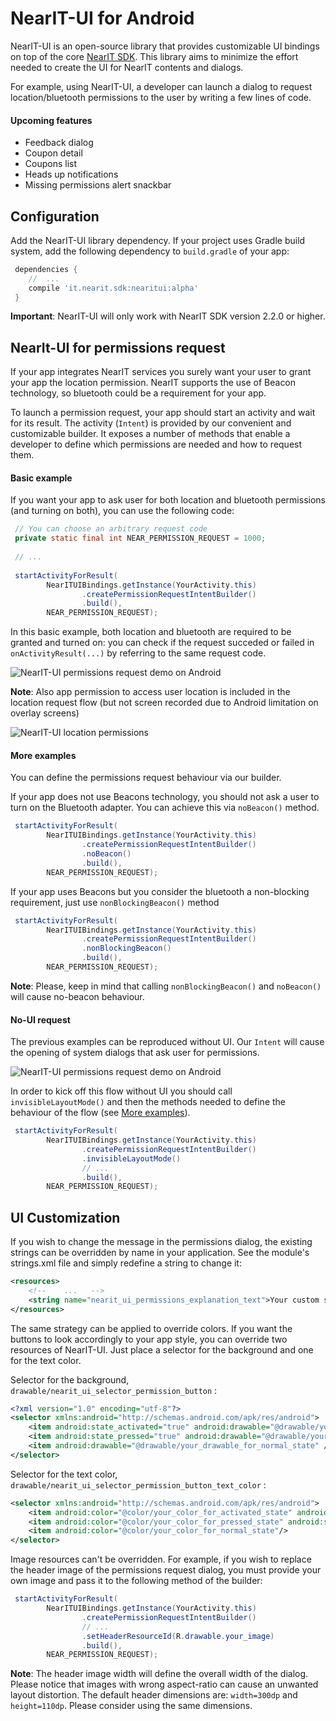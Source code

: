 # NearIT-UI for Android
NearIT-UI is an open-source library that provides customizable UI bindings on top of the core [NearIT SDK](https://github.com/nearit/Android-SDK).
This library aims to minimize the effort needed to create the UI for NearIT contents and dialogs.

For example, using NearIT-UI, a developer can launch a dialog to request location/bluetooth permissions to the user by writing a few lines of code.

#### Upcoming features
- Feedback dialog
- Coupon detail
- Coupons list
- Heads up notifications
- Missing permissions alert snackbar

## Configuration
Add the NearIT-UI library dependency. If your project uses Gradle build system, add the following dependency to `build.gradle` of your app:
```groovy
 dependencies {
    //  ...
    compile 'it.nearit.sdk:nearitui:alpha'
 }
```

**Important**: NearIT-UI will only work with NearIT SDK version 2.2.0 or higher.

## NearIt-UI for permissions request
If your app integrates NearIT services you surely want your user to grant your app the location permission. NearIT supports the use of Beacon technology, so bluetooth could be a requirement for your app.

To launch a permission request, your app should start an activity and wait for its result. The activity (`Intent`) is provided by our convenient and customizable builder. It exposes a number of methods that enable a developer to define which permissions are needed and how to request them.

#### Basic example
If you want your app to ask user for both location and bluetooth permissions (and turning on both), you can use the following code:
```java
 // You can choose an arbitrary request code
 private static final int NEAR_PERMISSION_REQUEST = 1000;
 
 // ...
 
 startActivityForResult(
        NearITUIBindings.getInstance(YourActivity.this)
                .createPermissionRequestIntentBuilder()
                .build(),
        NEAR_PERMISSION_REQUEST);
```
In this basic example, both location and bluetooth are required to be granted and turned on: you can check if the request succeded or failed in `onActivityResult(...)` by referring to the same request code.

![NearIT-UI permissions request demo on Android](demo_basic.gif)

**Note**: Also app permission to access user location is included in the location request flow (but not screen recorded due to Android limitation on overlay screens)

![NearIT-UI location permissions](location_permission.png)

#### More examples
You can define the permissions request behaviour via our builder.

If your app does not use Beacons technology, you should not ask a user to turn on the Bluetooth adapter. You can achieve this via `noBeacon()` method.
```java
 startActivityForResult(
        NearITUIBindings.getInstance(YourActivity.this)
                .createPermissionRequestIntentBuilder()
                .noBeacon()
                .build(),
        NEAR_PERMISSION_REQUEST);
```

If your app uses Beacons but you consider the bluetooth a non-blocking requirement, just use `nonBlockingBeacon()` method

```java
 startActivityForResult(
        NearITUIBindings.getInstance(YourActivity.this)
                .createPermissionRequestIntentBuilder()
                .nonBlockingBeacon()
                .build(),
        NEAR_PERMISSION_REQUEST);
```

**Note**: Please, keep in mind that calling `nonBlockingBeacon()` and `noBeacon()` will cause no-beacon behaviour.

#### No-UI request
The previous examples can be reproduced without UI. Our `Intent` will cause the opening of system dialogs that ask user for permissions.

![NearIT-UI permissions request demo on Android](demo_invisible.gif)

In order to kick off this flow without UI you should call `invisibleLayoutMode()` and then the methods needed to define the behaviour of the flow (see [More examples](#more-examples)).

```java
 startActivityForResult(
        NearITUIBindings.getInstance(YourActivity.this)
                .createPermissionRequestIntentBuilder()
                .invisibleLayoutMode()
                // ...
                .build(),
        NEAR_PERMISSION_REQUEST);
```

## UI Customization

If you wish to change the message in the permissions dialog, the existing strings can be overridden by name in your application. See the module's strings.xml file and simply redefine a string to change it:

```xml
<resources>
    <!--    ...   -->
    <string name="nearit_ui_permissions_explanation_text">Your custom string</string>
</resources>
```

The same strategy can be applied to override colors. If you want the buttons to look accordingly to your app style, you can override two resources of NearIT-UI. Just place a selector for the background and one for the text color.

Selector for the background, `drawable/nearit_ui_selector_permission_button` :

```xml
<?xml version="1.0" encoding="utf-8"?>
<selector xmlns:android="http://schemas.android.com/apk/res/android">
    <item android:state_activated="true" android:drawable="@drawable/your_drawable_for_activated_state" />
    <item android:state_pressed="true" android:drawable="@drawable/your_drawable_for_selected_state" />
    <item android:drawable="@drawable/your_drawable_for_normal_state" />
</selector>
```

Selector for the text color, `drawable/nearit_ui_selector_permission_button_text_color` :

```xml
<selector xmlns:android="http://schemas.android.com/apk/res/android">
    <item android:color="@color/your_color_for_activated_state" android:state_activated="true"/>
    <item android:color="@color/your_color_for_pressed_state" android:state_pressed="true"/>
    <item android:color="@color/your_color_for_normal_state"/>
</selector>
```

Image resources can't be overridden. For example, if you wish to replace the header image of the permissions request dialog, you must provide your own image and pass it to the following method of the builder:

```java
 startActivityForResult(
        NearITUIBindings.getInstance(YourActivity.this)
                .createPermissionRequestIntentBuilder()
                // ...
                .setHeaderResourceId(R.drawable.your_image)                                                                                                                                                                                                                                                                        (R.drawable.your_png_image)
                .build(),
        NEAR_PERMISSION_REQUEST);
```

**Note**: The header image width will define the overall width of the dialog. Please notice that images with wrong aspect-ratio can cause an unwanted layout distortion.
The default header dimensions are: `width=300dp` and `height=110dp`. Please consider using the same dimensions.